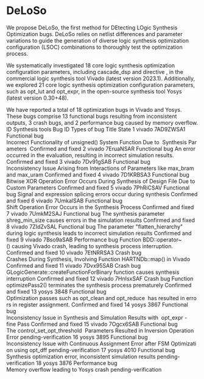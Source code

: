 # DeLoSo
We propose DeLoSo, the first method for DEtecting LOgic Synthesis Optimization bugs. DeLoSo relies on netlist differences and parameter variations to guide the generation of diverse logic synthesis optimization configuration (LSOC) combinations to thoroughly test the optimization process. 

We systematically investigated 18 core logic synthesis optimization configuration parameters, including cascade_dsp and directive , in the commercial logic synthesis tool Vivado (latest version 2023.1). Additionally, we explored 21 core logic synthesis optimization configuration parameters, such as opt_lut and opt_expr, in the open-source synthesis tool Yosys (latest version 0.30+48).

We have reported a total of 18 optimization bugs in Vivado and Yosys. These bugs comprise 13 functional bugs resulting from inconsistent outputs, 3 crash bugs, and 2 performance bug caused by memory overflow.
ID	Synthesis tools	Bug ID	Types of bug	Title	State
1	vivado	7AD9ZWSA1	Functional bug	Incorrect Functionality of unsigned() System Function Due to  Synthesis Parameters 	Confirmed and fixed
2	vivado	7EruaNSAR	Functional bug	An error occurred in the evaluation, resulting in incorrect simulation results.	Confirmed and fixed
3	vivado	7Dv91gSAB	Functional bug	Inconsistency Issue Arising from Interactions of Parameters like max_bram and max_uram	Confirmed and fixed
4	vivado	7D1KRBSA3	Functional bug	Bitwise XOR Operation Error Occurs During Synthesis of Design File Due to Custom Parameters	Confirmed and fixed
5	vivado	7PhRiCSAV	Functional bug	Signal and expression splicing errors occur during synthesis	Confirmed and fixed
6	vivado	7UmkalSAB	Functional bug	Shift Operation Error Occurs in the Synthesis Process	Confirmed and fixed
7	vivado	7UmkM2SAJ	Functional bug	The synthesis parameter shreg_min_size causes errors in the simulation results	Confirmed and fixed
8	vivado	7ZIdZvSAL	Functional bug	The parameter "flatten_hierarchy" during logic synthesis leads to incorrect simulation results	Confirmed and fixed
9	vivado	7Bso9aSAB	Performance bug	Function BDD::operator~() causing Vivado crash, leading to synthesis process interruption.	Confirmed and fixed
10	vivado	7EtNRRSA3	Crash bug	Crashes During Synthesis, Involving Function HARTNDb::map() in Vivado	Confirmed and fixed
11	vivado	7Dvx95SAB	Crash bug	GLogicGenerate::createFunctionForBinary function causes synthesis interruption	Confirmed and fixed
12	vivado	7HnIsxSAF	Crash bug	Function optimizePass2() terminates the synthesis process prematurely	Confirmed and fixed
13	yosys	3848	Functional bug	Optimization passes such as opt_clean and opt_reduce  has resulted in errors in register assignment.	Confirmed and fixed
14	yosys	3867	Functional bug	Inconsistency Issue in Synthesis and Simulation Results with  opt_expr -fine Pass	Confirmed and fixed
15	vivado	7Ogcx6SAB	Functional bug	The control_set_opt_threshold  Parameters Resulted in Inversion Operation Error	pending-verification
16	yosys	3895	Functional bug	Inconsistency Issue with Continuous Assignment Error after FSM Optimization using opt_dff	pending-verification
17	yosys	4010	Functional bug	Synthesis optimization error, inconsistent simulation results	pending-verification
18	yosys	3876	Performance bug	Memory overflow leading to Yosys crash	pending-verification


